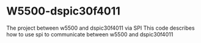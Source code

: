 # W5500-dspic30f4011
The project between w5500 and dspic30f4011 via SPI 
This code describes how to use spi to communicate between w5500 and dspic30f4011 
